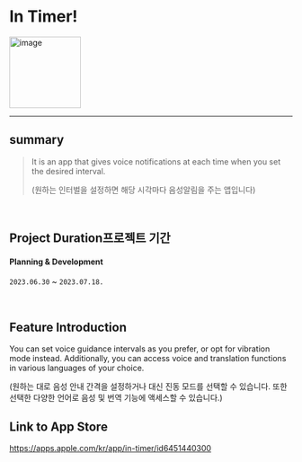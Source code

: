 # In Timer!

<img width="127" alt="image" src="https://github.com/giljihun/In-Timer-/assets/75918176/90c79162-ad21-448c-82cd-073b75c2e585">


---

## summary

> It is an app that gives voice notifications at each time when you set the desired interval.
> 
> (원하는 인터벌을 설정하면 해당 시각마다 음성알림을 주는 앱입니다)

</br>

## Project Duration프로젝트 기간

#### Planning & Development
`2023.06.30` ~ `2023.07.18.`

</br>

## Feature Introduction

You can set voice guidance intervals as you prefer, or opt for vibration mode instead. 
Additionally, you can access voice and translation functions in various languages of your choice.


(원하는 대로 음성 안내 간격을 설정하거나 대신 진동 모드를 선택할 수 있습니다.
또한 선택한 다양한 언어로 음성 및 번역 기능에 액세스할 수 있습니다.)

## Link to App Store

https://apps.apple.com/kr/app/in-timer/id6451440300

</br>
